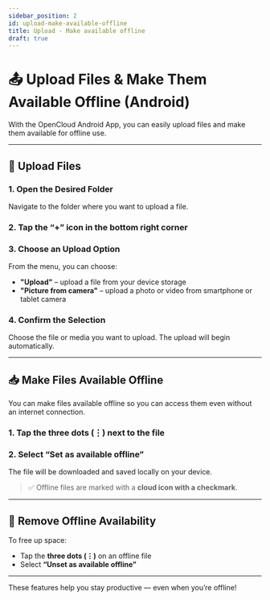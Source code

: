 ```yaml
---
sidebar_position: 2
id: upload-make-available-offline
title: Upload - Make available offline
draft: true
---
```


# 📤 Upload Files & Make Them Available Offline (Android)

With the OpenCloud Android App, you can easily upload files and make them available for offline use.

---

## 🔼 Upload Files

### 1. Open the Desired Folder

Navigate to the folder where you want to upload a file.

### 2. Tap the **“+” icon** in the bottom right corner

<!-- <img src={require("../img/files-and-folders/upload-make-available-offline-android/upload-plus-button.png").default} alt="Plus Button" height="400"/> -->

### 3. Choose an Upload Option

From the menu, you can choose:

- **"Upload"** – upload a file from your device storage
- **"Picture from camera"** – upload a photo or video from smartphone or tablet camera

<!-- <img src={require("../img/files-and-folders/upload-make-available-offline-android/upload-options.png").default} alt="Upload Options" height="400"/> -->

### 4. Confirm the Selection

Choose the file or media you want to upload. The upload will begin automatically.

---

## 📥 Make Files Available Offline

You can make files available offline so you can access them even without an internet connection.

### 1. Tap the **three dots** (⋮) next to the file

<!-- <img src={require("../img/files-and-folders/upload-make-available-offline-android/three-dots.png").default} alt="Three dots menu" height="400"/> -->

### 2. Select **“Set as available offline”**

The file will be downloaded and saved locally on your device.

<!-- <img src={require("../img/files-and-folders/upload-make-available-offline-android/make-available-offline.png").default} alt="Make available offline" height="400"/> -->

> ✅ Offline files are marked with a **cloud icon with a checkmark**.

<!-- <img src={require("../img/files-and-folders/upload-make-available-offline-android/marked-offline.png").default} alt="Marked offline" height="400"/> -->

---

## 🔄 Remove Offline Availability

To free up space:

- Tap the **three dots (⋮)** on an offline file
- Select **“Unset as available offline”**

---

These features help you stay productive — even when you’re offline!

